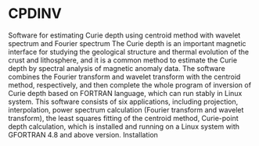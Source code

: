 # CPDINV
Software for estimating Curie depth using centroid method with wavelet spectrum and Fourier spectrum The Curie depth is an important magnetic interface for studying the geological structure and thermal evolution of the crust and lithosphere, and it is a common method to estimate the Curie depth by spectral analysis of magnetic anomaly data. The software combines the Fourier transform and wavelet transform with the centroid method, respectively, and then complete the whole program of inversion of Curie depth based on FORTRAN language, which can run stably in Linux system.
This software consists of six applications, including projection, interpolation, power spectrum calculation (Fourier transform and wavelet transform), the least squares fitting of the centroid method, Curie-point depth calculation, which is installed and running on a Linux system with GFORTRAN 4.8 and above version.
Installation
